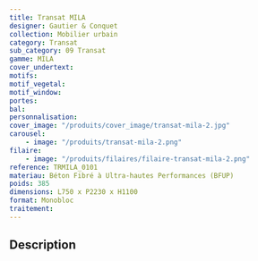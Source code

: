 ```yaml
---
title: Transat MILA
designer: Gautier & Conquet
collection: Mobilier urbain
category: Transat
sub_category: 09 Transat
gamme: MILA
cover_undertext:
motifs:
motif_vegetal:
motif_window:
portes:
bal:
personnalisation:
cover_image: "/produits/cover_image/transat-mila-2.jpg"
carousel:
    - image: "/produits/transat-mila-2.png"
filaire:
    - image: "/produits/filaires/filaire-transat-mila-2.png"
reference: TRMILA_0101
materiau: Béton Fibré à Ultra-hautes Performances (BFUP)
poids: 385
dimensions: L750 x P2230 x H1100
format: Monobloc
traitement:
---
```


## Description
